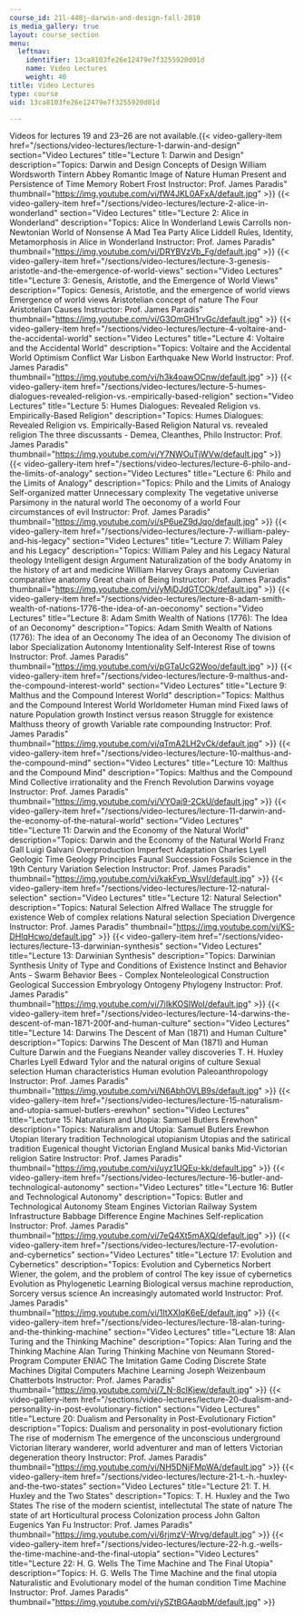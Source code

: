 ```yaml
---
course_id: 21l-448j-darwin-and-design-fall-2010
is_media_gallery: true
layout: course_section
menu:
  leftnav:
    identifier: 13ca8103fe26e12479e7f3255920d01d
    name: Video Lectures
    weight: 40
title: Video Lectures
type: course
uid: 13ca8103fe26e12479e7f3255920d01d

---
```


Videos for lectures 19 and 23–26 are not available.{{< video-gallery-item href="/sections/video-lectures/lecture-1-darwin-and-design" section="Video Lectures" title="Lecture 1: Darwin and Design" description="Topics: Darwin and Design Concepts of Design William Wordsworth Tintern Abbey Romantic Image of Nature Human Present and Persistence of Time Memory Robert Frost Instructor: Prof. James Paradis" thumbnail="https://img.youtube.com/vi/fW4JKL0AFxA/default.jpg" >}} {{< video-gallery-item href="/sections/video-lectures/lecture-2-alice-in-wonderland" section="Video Lectures" title="Lecture 2: Alice in Wonderland" description="Topics: Alice In Wonderland Lewis Carrolls non-Newtonian World of Nonsense A Mad Tea Party Alice Liddell Rules, Identity, Metamorphosis in Alice in Wonderland Instructor: Prof. James Paradis" thumbnail="https://img.youtube.com/vi/DRYBVzVb_Fg/default.jpg" >}} {{< video-gallery-item href="/sections/video-lectures/lecture-3-genesis-aristotle-and-the-emergence-of-world-views" section="Video Lectures" title="Lecture 3: Genesis, Aristotle, and the Emergence of World Views" description="Topics: Genesis, Aristotle, and the emergence of world views  Emergence of world views Aristotelian concept of nature The Four Aristotelian Causes  Instructor: Prof. James Paradis" thumbnail="https://img.youtube.com/vi/G3OmGH1rvGc/default.jpg" >}} {{< video-gallery-item href="/sections/video-lectures/lecture-4-voltaire-and-the-accidental-world" section="Video Lectures" title="Lecture 4: Voltaire and the Accidental World" description="Topics: Voltaire and the Accidental World Optimism Conflict War Lisbon Earthquake New World Instructor: Prof. James Paradis" thumbnail="https://img.youtube.com/vi/h3k4oawOCnw/default.jpg" >}} {{< video-gallery-item href="/sections/video-lectures/lecture-5-humes-dialogues-revealed-religion-vs.-empirically-based-religion" section="Video Lectures" title="Lecture 5: Humes Dialogues: Revealed Religion vs. Empirically-Based Religion" description="Topics: Humes Dialogues: Revealed Religion vs. Empirically-Based Religion Natural vs. revealed religion The three discussants - Demea, Cleanthes, Philo Instructor: Prof. James Paradis" thumbnail="https://img.youtube.com/vi/Y7NWOuTjWVw/default.jpg" >}} {{< video-gallery-item href="/sections/video-lectures/lecture-6-philo-and-the-limits-of-analogy" section="Video Lectures" title="Lecture 6: Philo and the Limits of Analogy" description="Topics: Philo and the Limits of Analogy  Self-organized matter Unnecessary complexity The vegetative universe Parsimony in the natural world The oeconomy of a world Four circumstances of evil  Instructor: Prof. James Paradis" thumbnail="https://img.youtube.com/vi/sP6ueZ9dJqo/default.jpg" >}} {{< video-gallery-item href="/sections/video-lectures/lecture-7-william-paley-and-his-legacy" section="Video Lectures" title="Lecture 7: William Paley and his Legacy" description="Topics: William Paley and his Legacy Natural theology Intelligent design Argument Naturalization of the body Anatomy in the history of art and medicine William Harvey Grays anatomy Cuvierian comparative anatomy Great chain of Being Instructor: Prof. James Paradis" thumbnail="https://img.youtube.com/vi/yMjDJdGTCOk/default.jpg" >}} {{< video-gallery-item href="/sections/video-lectures/lecture-8-adam-smith-wealth-of-nations-1776-the-idea-of-an-oeconomy" section="Video Lectures" title="Lecture 8: Adam Smith Wealth of Nations (1776): The Idea of an Oeconomy" description="Topics: Adam Smith Wealth of Nations (1776): The idea of an Oeconomy The idea of an Oeconomy The division of labor Specialization Autonomy Intentionality Self-Interest Rise of towns Instructor: Prof. James Paradis" thumbnail="https://img.youtube.com/vi/pGTaUcG2Woo/default.jpg" >}} {{< video-gallery-item href="/sections/video-lectures/lecture-9-malthus-and-the-compound-interest-world" section="Video Lectures" title="Lecture 9: Malthus and the Compound Interest World" description="Topics: Malthus and the Compound Interest World Worldometer Human mind Fixed laws of nature Population growth Instinct versus reason Struggle for existence Malthuss theory of growth Variable rate compounding Instructor: Prof. James Paradis" thumbnail="https://img.youtube.com/vi/qTmA2LH2vCk/default.jpg" >}} {{< video-gallery-item href="/sections/video-lectures/lecture-10-malthus-and-the-compound-mind" section="Video Lectures" title="Lecture 10: Malthus and the Compound Mind" description="Topics: Malthus and the Compound Mind  Collective irrationality and the French Revolution Darwins voyage  Instructor: Prof. James Paradis" thumbnail="https://img.youtube.com/vi/VYOaj9-2CkU/default.jpg" >}} {{< video-gallery-item href="/sections/video-lectures/lecture-11-darwin-and-the-economy-of-the-natural-world" section="Video Lectures" title="Lecture 11: Darwin and the Economy of the Natural World" description="Topics: Darwin and the Economy of the Natural World  Franz Gall Luigi Galvani Overproduction Imperfect Adaptation Charles Lyell Geologic Time Geology Principles Faunal Succession Fossils Science in the 19th Century Variation Selection  Instructor: Prof. James Paradis" thumbnail="https://img.youtube.com/vi/kakFvp_WsvI/default.jpg" >}} {{< video-gallery-item href="/sections/video-lectures/lecture-12-natural-selection" section="Video Lectures" title="Lecture 12: Natural Selection" description="Topics: Natural Selection  Alfred Wallace The struggle for existence Web of complex relations Natural selection Speciation Divergence  Instructor: Prof. James Paradis" thumbnail="https://img.youtube.com/vi/KS-DHlqHcwo/default.jpg" >}} {{< video-gallery-item href="/sections/video-lectures/lecture-13-darwinian-synthesis" section="Video Lectures" title="Lecture 13: Darwinian Synthesis" description="Topics: Darwinian Synthesis  Unity of Type and Conditions of Existence Instinct and Behavior Ants - Swarm Behavior Bees - Complex Nonteleological Construction Geological Succession Embryology Ontogeny Phylogeny  Instructor: Prof. James Paradis" thumbnail="https://img.youtube.com/vi/7iIkKOSlWoI/default.jpg" >}} {{< video-gallery-item href="/sections/video-lectures/lecture-14-darwins-the-descent-of-man-1871-200f-and-human-culture" section="Video Lectures" title="Lecture 14: Darwins The Descent of Man (1871)‏ and Human Culture" description="Topics: Darwins The Descent of Man (1871)‏ and Human Culture  Darwin and the Fuegians Neander valley discoveries T. H. Huxley Charles Lyell Edward Tylor and the natural origins of culture Sexual selection Human characteristics Human evolution Paleoanthropology  Instructor: Prof. James Paradis" thumbnail="https://img.youtube.com/vi/N6AbhOVLB9s/default.jpg" >}} {{< video-gallery-item href="/sections/video-lectures/lecture-15-naturalism-and-utopia-samuel-butlers-erewhon" section="Video Lectures" title="Lecture 15: Naturalism and Utopia: Samuel Butlers Erewhon" description="Topics: Naturalism and Utopia: Samuel Butlers Erewhon  Utopian literary tradition Technological utopianism Utopias and the satirical tradition Eugenical thought Victorian England Musical banks Mid-Victorian religion Satire  Instructor: Prof. James Paradis" thumbnail="https://img.youtube.com/vi/uyz1UQEu-kk/default.jpg" >}} {{< video-gallery-item href="/sections/video-lectures/lecture-16-butler-and-technological-autonomy" section="Video Lectures" title="Lecture 16: Butler and Technological Autonomy" description="Topics: Butler and Technological Autonomy  Steam Engines Victorian Railway System Infrastructure Babbage Difference Engine Machines Self-replication  Instructor: Prof. James Paradis" thumbnail="https://img.youtube.com/vi/7eQ4Xt5mAXQ/default.jpg" >}} {{< video-gallery-item href="/sections/video-lectures/lecture-17-evolution-and-cybernetics" section="Video Lectures" title="Lecture 17: Evolution and Cybernetics" description="Topics: Evolution and Cybernetics Norbert Wiener, the golem, and the problem of control The key issue of cybernetics Evolution as Phylogenetic Learning Biological versus machine reproduction, Sorcery versus science An increasingly automated world Instructor: Prof. James Paradis" thumbnail="https://img.youtube.com/vi/1ItXXlqK6eE/default.jpg" >}} {{< video-gallery-item href="/sections/video-lectures/lecture-18-alan-turing-and-the-thinking-machine" section="Video Lectures" title="Lecture 18: Alan Turing and the Thinking Machine" description="Topics: Alan Turing and the Thinking Machine Alan Turing Thinking Machine von Neumann Stored-Program Computer ENIAC The Imitation Game Coding Discrete State Machines Digital Computers Machine Learning Joseph Weizenbaum Chatterbots Instructor: Prof. James Paradis" thumbnail="https://img.youtube.com/vi/7_N-8cIKjew/default.jpg" >}} {{< video-gallery-item href="/sections/video-lectures/lecture-20-dualism-and-personality-in-post-evolutionary-fiction" section="Video Lectures" title="Lecture 20: Dualism and Personality in Post-Evolutionary Fiction" description="Topics: Dualism and personality in post-evolutionary fiction  The rise of modernism The emergence of the unconscious underground Victorian literary wanderer, world adventurer and man of letters Victorian degeneration theory  Instructor: Prof. James Paradis" thumbnail="https://img.youtube.com/vi/NH5DNjFMpWA/default.jpg" >}} {{< video-gallery-item href="/sections/video-lectures/lecture-21-t.-h.-huxley-and-the-two-states" section="Video Lectures" title="Lecture 21: T. H. Huxley and the Two States" description="Topics: T. H. Huxley and the Two States  The rise of the modern scientist, intellectutal The state of nature The state of art Horticultural process Colonization process John Galton Eugenics Yan Fu  Instructor: Prof. James Paradis" thumbnail="https://img.youtube.com/vi/6rjmzV-Wrvg/default.jpg" >}} {{< video-gallery-item href="/sections/video-lectures/lecture-22-h.g.-wells-the-time-machine-and-the-final-utopia" section="Video Lectures" title="Lecture 22: H. G. Wells The Time Machine and The Final Utopia" description="Topics: H. G. Wells The Time Machine and the final utopia Naturalistic and Evolutionary model of the human condition Time Machine Instructor: Prof. James Paradis" thumbnail="https://img.youtube.com/vi/ySZtBGAaqbM/default.jpg" >}}